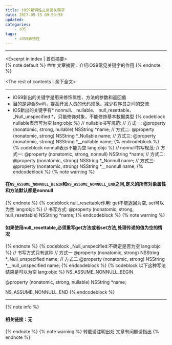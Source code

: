 ```yaml
---
title: iOS9新特性之常见关键字
date: 2017-09-15 09:59:55
updated:
categories:
    - iOS
tags:
    - iOS9新特性
---
```

---
<Excerpt in index | 首页摘要>  
    {% note default %}
    ### 文章摘要：介绍iOS9常见关键字的作用
    {% endnote %}
 <!-- more -->
<The rest of contents | 余下全文>
***
<!-- 内容 -->
- iOS9新出的关键字是用来修饰属性、方法的参数和返回值
- 目的是迎合Swift，提高开发人员的代码规范，减少程序员之间的交流
- iOS新出的关键字有* nonnull、 nullable、 null_resettable、 _Null_unspecified *，只能修饰对象，不能修饰基本数据类型
{% codeblock nullable表示可为空 lang:objc %}
 // nullable书写规范:
 // 方式一:
 @property (nonatomic, strong, nullable) NSString *name;
 // 方式二:
 @property (nonatomic, strong) NSString *_Nullable name;
 // 方式三:
 @property (nonatomic, strong) NSString *__nullable name;
{% endcodeblock %}
{% codeblock nonnull表示不能为空 lang:objc %}
 // nonnull书写规范:
 // 方式一:
 @property (nonatomic, strong, nonnull) NSString *name;
 // 方式二:
 @property (nonatomic, strong) NSString *_Nonnull name;
 // 方式三:
 @property (nonatomic, strong) NSString *__nonnull name;
{% endcodeblock %}
{% note warning %} 
#### 在`NS_ASSUME_NONNULL_BEGIN`和`NS_ASSUME_NONNULL_END`之间,定义的所有对象属性和方法默认都是nonnull
{% endnote %}
{% codeblock null_resettable作用: get不能返回为空, set可以为空 lang:objc %}
// 书写方式:
@property (nonatomic, strong, null_resettable) NSString *name;
{% endcodeblock %}
{% note warning %} 
#### 如果使用null_resettable,必须重写get方法或者set方法,处理传递的值为空的情况
{% endnote %}
{% codeblock _Null_unspecified:不确定是否为空 lang:objc %}
// 书写方式只有这种
// 方式一
@property (nonatomic, strong) NSString *_Null_unspecified name;
// 方式二
@property (nonatomic, strong) NSString *__null_unspecified name;
{% endcodeblock %}
{% codeblock 以下这种写法结果是可以为空 lang:objc %}
NS_ASSUME_NONNULL_BEGIN

@property (nonatomic, strong, nullable) NSString *name;

NS_ASSUME_NONNULL_END
{% endcodeblock %}
***
{% note info %} 
 #### 相关链接：无
 []()
{% endnote %}
{% note warning %} 
 转载请注明出处 
 文章有问题请指出
{% endnote %}